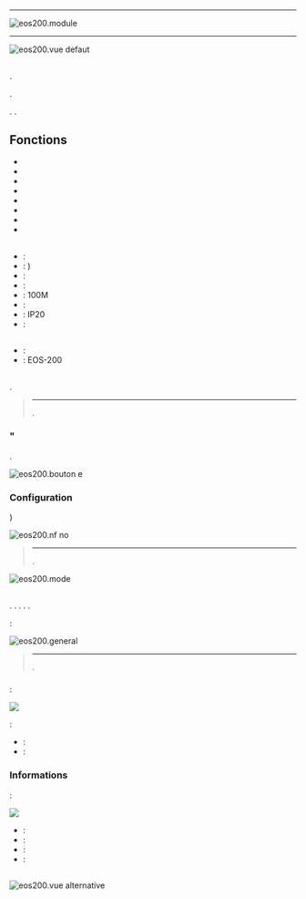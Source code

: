 # 

****

![eos200.module](images/eos200/eos200.module.jpg)

****

![eos200.vue defaut](images/eos200/eos200.vue-defaut.jpg)

## 

.

.

. . 

## Fonctions

-   
-   
-   
-   
-   
-   
-   
-   

## 

-    : 
-    : )
-    : 
-    : 
-    : 100M
-    : 
-    : IP20
-    : 

## 

-    : 
-    : EOS-200

## 

 [](https://doc.jeedom.com/en_US/plugins/automation%20protocol/edisio/).

> ****
>
> .

### "

.

![eos200.bouton e](images/eos200/eos200.bouton-e.jpg)

### Configuration

)

![eos200.nf no](images/eos200/eos200.nf-no.jpg)

> ****
>
> .

![eos200.mode](images/eos200/eos200.mode.jpg)

## 

. . . . .

 :

![eos200.general](images/eos200/eos200.general.jpg)

> ****
>
> .

###  

 :

![](images/eos200/eos200.commandes.jpg)

 :

-    : 
-    : 

### Informations

 :

![](images/eos200/eos200.informations.jpg)

-    : 
-    : 
-    : 
-    : 

## 

![eos200.vue alternative](images/eos200/eos200.vue-alternative.jpg)
